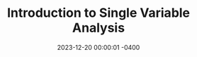 ---
title: Introduction to Single Variable Analysis
class_code: MAT 215
semester_name: Fall 2023
semester_order: 2
order: 1
post_url: /posts/mat-215-notes/
date: 2023-12-20 00:00:01 -0400
downloads:
  - label: MAT 215 Notes
    url: /downloads/MAT%20215%20Notes.pdf
texts:
  - title: Understanding Analysis
    author: Stephen Abbott
  - title: Principles of Mathematical Analysis
    author: Walter Rudin
  - title: Mathematical Analysis
    author: Tom Apostol
  - title: Real Mathematical Analysis
    author: Charles Pugh
---